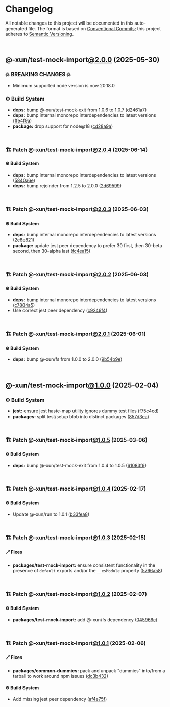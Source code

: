 # Changelog

All notable changes to this project will be documented in this auto-generated
file. The format is based on [Conventional Commits][1];
this project adheres to [Semantic Versioning][2].

<br />

## @-xun/test-mock-import[@2.0.0][3] (2025-05-30)

### 💥 BREAKING CHANGES 💥

- Minimum supported node version is now 20.18.0

### ⚙️ Build System

- **deps:** bump @-xun/test-mock-exit from 1.0.6 to 1.0.7 ([d2461a7][4])
- **deps:** bump internal monorepo interdependencies to latest versions ([ffe4f9a][5])
- **package:** drop support for node\@18 ([cd28a9a][6])

<br />

### 🏗️ Patch @-xun/test-mock-import[@2.0.4][7] (2025-06-14)

#### ⚙️ Build System

- **deps:** bump internal monorepo interdependencies to latest versions ([5840a6e][8])
- **deps:** bump rejoinder from 1.2.5 to 2.0.0 ([2d69599][9])

<br />

### 🏗️ Patch @-xun/test-mock-import[@2.0.3][10] (2025-06-03)

#### ⚙️ Build System

- **deps:** bump internal monorepo interdependencies to latest versions ([2e8e821][11])
- **package:** update jest peer dependency to prefer 30 first, then 30-beta second, then 30-alpha last ([fc4ea15][12])

<br />

### 🏗️ Patch @-xun/test-mock-import[@2.0.2][13] (2025-06-03)

#### ⚙️ Build System

- **deps:** bump internal monorepo interdependencies to latest versions ([c7884a5][14])
- Use correct jest peer dependency ([c9249f4][15])

<br />

### 🏗️ Patch @-xun/test-mock-import[@2.0.1][16] (2025-06-01)

#### ⚙️ Build System

- **deps:** bump @-xun/fs from 1.0.0 to 2.0.0 ([9b54b9e][17])

<br />

## @-xun/test-mock-import[@1.0.0][18] (2025-02-04)

### ⚙️ Build System

- **jest:** ensure jest haste-map utility ignores dummy test files ([f75c4cd][19])
- **packages:** split test/setup blob into distinct packages ([857d3ea][20])

<br />

### 🏗️ Patch @-xun/test-mock-import[@1.0.5][21] (2025-03-06)

#### ⚙️ Build System

- **deps:** bump @-xun/test-mock-exit from 1.0.4 to 1.0.5 ([61083f9][22])

<br />

### 🏗️ Patch @-xun/test-mock-import[@1.0.4][23] (2025-02-17)

#### ⚙️ Build System

- Update @-xun/run to 1.0.1 ([b33fea8][24])

<br />

### 🏗️ Patch @-xun/test-mock-import[@1.0.3][25] (2025-02-15)

#### 🪄 Fixes

- **packages/test-mock-import:** ensure consistent functionality in the presence of `default` exports and/or the `__esModule` property ([5766a58][26])

<br />

### 🏗️ Patch @-xun/test-mock-import[@1.0.2][27] (2025-02-07)

#### ⚙️ Build System

- **packages/test-mock-import:** add @-xun/fs dependency ([045966c][28])

<br />

### 🏗️ Patch @-xun/test-mock-import[@1.0.1][29] (2025-02-06)

#### 🪄 Fixes

- **packages/common-dummies:** pack and unpack "dummies" into/from a tarball to work around npm issues ([dc3b432][30])

#### ⚙️ Build System

- Add missing jest peer dependency ([af4e75f][31])

[1]: https://conventionalcommits.org
[2]: https://semver.org
[3]: https://github.com/Xunnamius/test-utils/compare/@-xun/test-mock-import@1.0.5...@-xun/test-mock-import@2.0.0
[4]: https://github.com/Xunnamius/test-utils/commit/d2461a75ee5b33282e370eaab15c14895d83d5cb
[5]: https://github.com/Xunnamius/test-utils/commit/ffe4f9aaeb0bd2a14e2c5191c998bec7ab655f00
[6]: https://github.com/Xunnamius/test-utils/commit/cd28a9a0a06981edb7d180139ceb629dc4313139
[7]: https://github.com/Xunnamius/test-utils/compare/@-xun/test-mock-import@2.0.3...@-xun/test-mock-import@2.0.4
[8]: https://github.com/Xunnamius/test-utils/commit/5840a6e478b76cead946e42dd42c52c81e91c03b
[9]: https://github.com/Xunnamius/test-utils/commit/2d6959979ffcd142d74b53b060ad4b299eab5ec5
[10]: https://github.com/Xunnamius/test-utils/compare/@-xun/test-mock-import@2.0.2...@-xun/test-mock-import@2.0.3
[11]: https://github.com/Xunnamius/test-utils/commit/2e8e82169fd8881879204a8c7ab08b59912a9fd3
[12]: https://github.com/Xunnamius/test-utils/commit/fc4ea1561ab0eb466639e76ecec9142647b7bdae
[13]: https://github.com/Xunnamius/test-utils/compare/@-xun/test-mock-import@2.0.1...@-xun/test-mock-import@2.0.2
[14]: https://github.com/Xunnamius/test-utils/commit/c7884a5a106c5a529b4ad3cd64e851c4903cc4db
[15]: https://github.com/Xunnamius/test-utils/commit/c9249f4ac0db649fa05aa28798447a40ec9c9fad
[16]: https://github.com/Xunnamius/test-utils/compare/@-xun/test-mock-import@2.0.0...@-xun/test-mock-import@2.0.1
[17]: https://github.com/Xunnamius/test-utils/commit/9b54b9e39c8a7490e69fa4e287d96291d2286bfd
[18]: https://github.com/Xunnamius/test-utils/compare/857d3eac80084608a88cbc27476cbe23e155ce7d...@-xun/test-mock-import@1.0.0
[19]: https://github.com/Xunnamius/test-utils/commit/f75c4cd929f5d1720d466436ad2ee5c68cced170
[20]: https://github.com/Xunnamius/test-utils/commit/857d3eac80084608a88cbc27476cbe23e155ce7d
[21]: https://github.com/Xunnamius/test-utils/compare/@-xun/test-mock-import@1.0.4...@-xun/test-mock-import@1.0.5
[22]: https://github.com/Xunnamius/test-utils/commit/61083f9919917ccccdfed2b8d52f34201a33ed20
[23]: https://github.com/Xunnamius/test-utils/compare/@-xun/test-mock-import@1.0.3...@-xun/test-mock-import@1.0.4
[24]: https://github.com/Xunnamius/test-utils/commit/b33fea8db53369e4e821d273ed05fd0d4c91b749
[25]: https://github.com/Xunnamius/test-utils/compare/@-xun/test-mock-import@1.0.2...@-xun/test-mock-import@1.0.3
[26]: https://github.com/Xunnamius/test-utils/commit/5766a587ab597e73a306f5f0ae4c7b7bd249633c
[27]: https://github.com/Xunnamius/test-utils/compare/@-xun/test-mock-import@1.0.1...@-xun/test-mock-import@1.0.2
[28]: https://github.com/Xunnamius/test-utils/commit/045966cd59e0c9bf1c888b45ed07319366458288
[29]: https://github.com/Xunnamius/test-utils/compare/@-xun/test-mock-import@1.0.0...@-xun/test-mock-import@1.0.1
[30]: https://github.com/Xunnamius/test-utils/commit/dc3b432f6d15898a8396cf56c73f03cafcecb7a9
[31]: https://github.com/Xunnamius/test-utils/commit/af4e75f9b436c758cd44a902f489c5640d8b2b47
